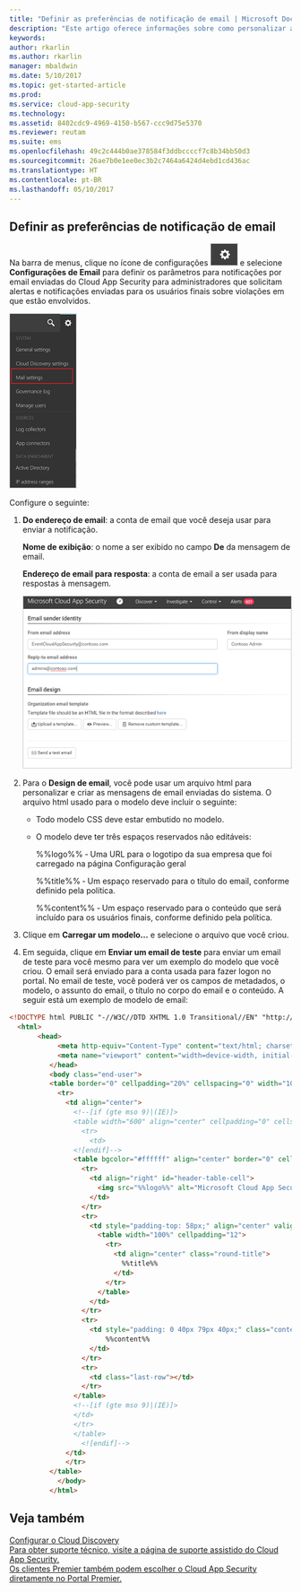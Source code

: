 ```yaml
---
title: "Definir as preferências de notificação de email | Microsoft Docs"
description: "Este artigo oferece informações sobre como personalizar as notificações de email enviadas pelo Cloud App Security."
keywords: 
author: rkarlin
ms.author: rkarlin
manager: mbaldwin
ms.date: 5/10/2017
ms.topic: get-started-article
ms.prod: 
ms.service: cloud-app-security
ms.technology: 
ms.assetid: 8402cdc9-4969-4150-b567-ccc9d75e5370
ms.reviewer: reutam
ms.suite: ems
ms.openlocfilehash: 49c2c444b0ae378584f3ddbccccf7c8b34bb50d3
ms.sourcegitcommit: 26ae7b0e1ee0ec3b2c7464a6424d4ebd1cd436ac
ms.translationtype: HT
ms.contentlocale: pt-BR
ms.lasthandoff: 05/10/2017
---
```

##  <a name="mailsettings"></a> Definir as preferências de notificação de email  
Na barra de menus, clique no ícone de configurações ![ícone de configurações](./media/settings-icon.png "ícone de configurações") e selecione **Configurações de Email** para definir os parâmetros para notificações por email enviadas do Cloud App Security para administradores que solicitam alertas e notificações enviadas para os usuários finais sobre violações em que estão envolvidos.  
  
![menu de configuração de email](./media/mail-setting-menu.png "menu de configuração de email")  
  
Configure o seguinte:  
  
1.  **Do endereço de email**: a conta de email que você deseja usar para enviar a notificação.  
  
     **Nome de exibição**: o nome a ser exibido no campo **De** da mensagem de email.  
  
     **Endereço de email para resposta**: a conta de email a ser usada para respostas à mensagem.  
  
     ![definição de configurações de email](./media/mail-settings-config.png "definição de configurações de email")  
  
2.  Para o **Design de email**, você pode usar um arquivo html para personalizar e criar as mensagens de email enviadas do sistema. O arquivo html usado para o modelo deve incluir o seguinte:  
  
    -   Todo modelo CSS deve estar embutido no modelo.  
  
    -   O modelo deve ter três espaços reservados não editáveis:  
  
         %%logo%% ‑ Uma URL para o logotipo da sua empresa que foi carregado na página Configuração geral  
  
         %%title%% ‑ Um espaço reservado para o título do email, conforme definido pela política.  

         %%content%% ‑ Um espaço reservado para o conteúdo que será incluído para os usuários finais, conforme definido pela política.  
     
3.  Clique em **Carregar um modelo...** e selecione o arquivo que você criou. 

4. Em seguida, clique em **Enviar um email de teste** para enviar um email de teste para você mesmo para ver um exemplo do modelo que você criou. O email será enviado para a conta usada para fazer logon no portal. No email de teste, você poderá ver os campos de metadados, o modelo, o assunto do email, o título no corpo do email e o conteúdo.  A seguir está um exemplo de modelo de email: 



```html
<!DOCTYPE html PUBLIC "-//W3C//DTD XHTML 1.0 Transitional//EN" "http://www.w3.org/TR/xhtml1/DTD/xhtml1-transitional.dtd">
  <html>  
       <head>  
            <meta http-equiv="Content-Type" content="text/html; charset=UTF-8"/>  
            <meta name="viewport" content="width=device-width, initial-scale=1.0"/>  
          </head>  
          <body class="end-user">  
          <table border="0" cellpadding="20%" cellspacing="0" width="100%" id="background-table">  
            <tr>  
              <td align="center">  
                <!--[if (gte mso 9)|(IE)]>  
                <table width="600" align="center" cellpadding="0" cellspacing="0" border="0">  
                  <tr>  
                    <td>  
                <![endif]-->  
                <table bgcolor="#ffffff" align="center" border="0" cellpadding="0" cellspacing="0" style="padding-bottom: 40px;" id="container-table">  
                  <tr>  
                    <td align="right" id="header-table-cell">  
                      <img src="%%logo%%" alt="Microsoft Cloud App Security" id="org-logo" />  
                    </td>  
                  </tr>  
                  <tr>  
                    <td style="padding-top: 58px;" align="center" valign="top">  
                      <table width="100%" cellpadding="12">  
                        <tr>  
                          <td align="center" class="round-title">  
                            %%title%%  
                          </td>  
                        </tr>  
                      </table>  
                    </td>  
                  </tr>  
                  <tr>  
                    <td style="padding: 0 40px 79px 40px;" class="content-table-cell" align="left" valign="top">  
                        %%content%%  
                    </td>  
                  </tr>  
                  <tr>  
                    <td class="last-row"></td>  
                  </tr>  
                </table>  
                <!--[if (gte mso 9)|(IE)]>  
                </td>  
                </tr>  
                </table>  
                  <![endif]-->  
              </td>  
              </tr>  
          </table>  
            </body>  
          </html>  
   ```
  

  
  

  
    
## <a name="see-also"></a>Veja também  
[Configurar o Cloud Discovery](set-up-cloud-discovery.md)   
[Para obter suporte técnico, visite a página de suporte assistido do Cloud App Security.](http://support.microsoft.com/oas/default.aspx?prid=16031)   
[Os clientes Premier também podem escolher o Cloud App Security diretamente no Portal Premier.](https://premier.microsoft.com/)  
  
  